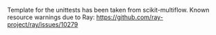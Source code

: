 Template for the unittests has been taken from scikit-multiflow. 
Known resource warnings due to Ray: https://github.com/ray-project/ray/issues/10279
